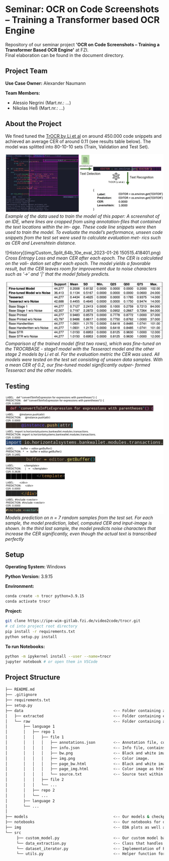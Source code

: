 # Seminar: OCR on Code Screenshots – Training a Transformer based OCR Engine
Repository of our seminar project **'OCR on Code Screenshots – Training a Transformer Based OCR Engine'** at FZI.  
Final elaboration can be found in the document directory.

## Project Team
**Use Case Owner:** Alexander Naumann

**Team Members:**
- Alessio Negrini (Mart.nr.: ...)
- Nikolas Heß (Mart.nr.: ...)

## About the Project
We fined tuned the [TrOCR by Li et al](https://arxiv.org/abs/2109.10282) on around 450.000 code snippets and achieved an average CER of around 0.11 (see results table below). The model was splitted into 80-10-10 sets (Train, Validation and Test Set).

![introduction](img/readme_imgs/introduction_img.jpg)
*Example of the data used to train the model of this paper: A screenshot of an IDE, where
lines are cropped from using annotation-files that contained the text locations within the im-
age. These code line snippets were then used to train the model. To evaluate the model’s
performance, unseen code snippets from the test set were used to calculate evaluation met-
rics such as CER and Levenshtein distance.*

![History](img/Custom_Split_64b_10e_eval_2023-01-26 150515.418401.png)
*Cross Entropy Loss and mean CER after each epoch. The CER is calculated on the vali-
dation set after each epoch. The model yields a favorable result, but the CER leaves room
for improvement due to noise characters such as ’→’ and ’|’ that the model falsely predicts.*

![results](img/readme_imgs/final_results.png)
*Comparison of the trained model (first two rows), which was fine-tuned on the TROCRBASE -
stage1 model with the Tesseract model and the other stage 2 models by Li et al. For
the evaluation metric the CER was used. All models were tested on the test set consisting
of unseen data samples. With a mean CER of 0.2, our fine-tuned model significantly outper-
formed Tesseract and the other models.*

## Testing
![Testing](img/readme_imgs/sample_predictions.png)
*Models prediction on n = 7 random samples from the test set. For each sample, the model
prediction, label, computed CER and input-image is shown. In the third last sample, the model
predicts noise characters that increase the CER significantly, even though the actual text is
transcribed perfectly*

## Setup
**Operating System:** Windows

**Python Version:** 3.9.15

**Environment:**
```sh
conda create -n trocr python=3.9.15
conda activate trocr
```

**Project:**
```sh
git clone https://ipe-wim-gitlab.fzi.de/video2code/trocr.git
# cd into project root directory
pip install -r requirements.txt
python setup.py install
```

**To run Notebooks:**
```sh
python -m ipykernel install --user --name=trocr
jupyter notebook # or open them in VSCode
```



## Project Structure
```sh
├── README.md
├── .gitignore
├── requirements.txt
├── setup.py
├── data                                        <-- Folder containing all data files.
│   ├── extracted                               <-- Folder containing extracted data files generated by DataExtractor class.
│   └── raw                                     <-- Folder containing all raw data files. Structure is language/repository/file/relevant_data.
│       ├── language 1
│       │   ├── repo 1
│       │   │   ├── file 1
│       │   │   │   ├── annotations.json        <-- Annotation file, contains metadata about images.
│       │   │   │   ├── info.json               <-- Info file, contains metadata about images.
│       │   │   │   ├── bw.png                  <-- Black and white image.
│       │   │   │   ├── img.png                 <-- Color image.
│       │   │   │   ├── page_bw.html            <-- Black and white image as html-page.
│       │   │   │   ├── page_img.html           <-- Color image as html-page.
│       │   │   │   └── source.txt              <-- Source text within the image.
│       │   │   ├── file 2
│       │   │   └── ...
│       │   ├── repo 2
│       │   └── ...
│       ├── language 2
│       └── ...
│
├── models                                      <-- Our models & checkpoints.
├── notebooks                                   <-- Our notebooks for data analysis & modeling
├── img                                         <-- EDA plots as well as evaluation of our model(s)   
└── src
     ├── custom_model.py                        <-- Our custom model based on TrOCR. Contains methods for training, evaluating, and predicting.
     └── data_extraction.py                     <-- Class that handles data extraction from json files.
     └── dataset_iterator.py                    <-- Implementation of PyTorch Dataset and Dataloader for the training of our model
     └── utils.py                               <-- Helper function for our classes
```

